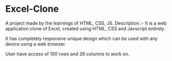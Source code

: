 # Excel-Clone
A project made by the learnings of  HTML, CSS, JS.
Description :-
It is a web application clone of Excel, created using HTML, CSS and Javscript entirely.

It has completely responsive unique design which can be used with any device using a web browser.

User have access of 100 rows and 26 columns to work on.
